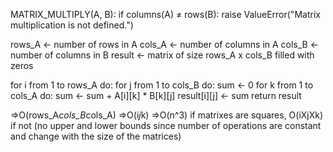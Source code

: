 MATRIX_MULTIPLY(A, B): 
  if columns(A) ≠ rows(B): 
    raise ValueError("Matrix multiplication is not defined.") 

  rows_A ← number of rows in A 
  cols_A ← number of columns in A 
  cols_B ← number of columns in B 
  result ← matrix of size rows_A x cols_B filled with zeros 

  for i from 1 to rows_A do: 
    for j from 1 to cols_B do: 
    sum ← 0 
      for k from 1 to cols_A do: 
        sum ← sum + A[i][k] * B[k][j] 
      result[i][j] ← sum return result

=>O(rows_A*cols_B*cols_A)
=>O(i*j*k)
=>O(n^3) if matrixes are squares, O(iXjXk) if not (no upper and lower bounds since number of operations are constant and change with the size of the matrices)
